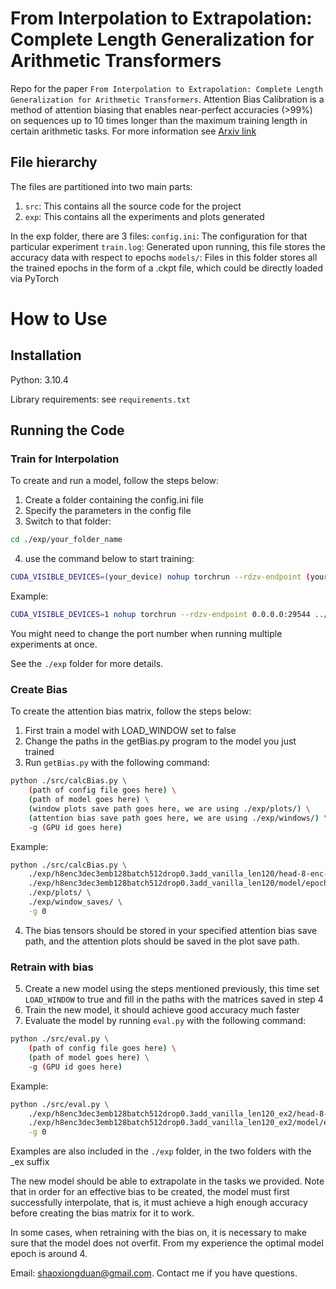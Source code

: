 # From Interpolation to Extrapolation: Complete Length Generalization for Arithmetic Transformers
Repo for the paper ```From Interpolation to Extrapolation: Complete Length Generalization for Arithmetic Transformers```. Attention Bias Calibration is a method of attention biasing that enables near-perfect accuracies (>99%) on sequences up to 10 times longer than the maximum training length in certain arithmetic tasks. For more information see [Arxiv link](https://arxiv.org/abs/2310.11984)


## File hierarchy
The files are partitioned into two main parts:
1. ```src```: This contains all the source code for the project
2. ```exp```: This contains all the experiments and plots generated

In the exp folder, there are 3 files:
```config.ini```: The configuration for that particular experiment
```train.log```: Generated upon running, this file stores the accuracy data with respect to epochs
```models/```: Files in this folder stores all the trained epochs in the form of a .ckpt file, which could be directly loaded via PyTorch

# How to Use

## Installation
Python: 3.10.4

Library requirements: see ```requirements.txt```

## Running the Code

### Train for Interpolation

To create and run a model, follow the steps below:
1. Create a folder containing the config.ini file
2. Specify the parameters in the config file
3. Switch to that folder: 
```bash
cd ./exp/your_folder_name
```

4. use the command below to start training:

```bash
CUDA_VISIBLE_DEVICES=(your_device) nohup torchrun --rdzv-endpoint (your_specified_port) ../../src/train.py  (config_file_path) (number_of_epochs) > {output_log.log} 2>&1 &
```

Example:

```bash
CUDA_VISIBLE_DEVICES=1 nohup torchrun --rdzv-endpoint 0.0.0.0:29544 ../../src/train.py  ./head-8-enc-3-dec-3-emb-128-batch-512-drop-0.3.ini 256 > train.log 2>&1 &
```

You might need to change the port number when running multiple experiments at once.

See the ```./exp``` folder for more details.

### Create Bias

To create the attention bias matrix, follow the steps below:
1. First train a model with LOAD_WINDOW set to false
2. Change the paths in the getBias.py program to the model you just trained
3. Run ```getBias.py``` with the following command: 
```bash
python ./src/calcBias.py \
    (path of config file goes here) \
    (path of model goes here) \
    (window plots save path goes here, we are using ./exp/plots/) \
    (attention bias save path goes here, we are using ./exp/windows/) \
    -g (GPU id goes here)
```
Example:

```bash
python ./src/calcBias.py \
    ./exp/h8enc3dec3emb128batch512drop0.3add_vanilla_len120/head-8-enc-3-dec-3-emb-128-batch-512-drop-0.3.ini \
    ./exp/h8enc3dec3emb128batch512drop0.3add_vanilla_len120/model/epoch-256-loss-0.0000000097-acc-0.0000000000.ckpt \
    ./exp/plots/ \
    ./exp/window_saves/ \
    -g 0
```

4. The bias tensors should be stored in your specified attention bias save path, and the attention plots should be saved in the plot save path.

### Retrain with bias
  
5. Create a new model using the steps mentioned previously, this time set ```LOAD_WINDOW``` to true and fill in the paths with the matrices saved in step 4
6. Train the new model, it should achieve good accuracy much faster
7. Evaluate the model by running ```eval.py``` with the following command: 
```bash
python ./src/eval.py \
    (path of config file goes here) \
    (path of model goes here) \
    -g (GPU id goes here)
```

Example:
```bash
python ./src/eval.py \
    ./exp/h8enc3dec3emb128batch512drop0.3add_vanilla_len120_ex2/head-8-enc-3-dec-3-emb-128-batch-512-drop-0.3.ini \
    ./exp/h8enc3dec3emb128batch512drop0.3add_vanilla_len120_ex2/model/epoch-4-loss-0.0053801495-acc-0.0000000000.ckpt \
    -g 0
```

Examples are also included in the ```./exp``` folder, in the two folders with the _ex suffix

The new model should be able to extrapolate in the tasks we provided.
Note that in order for an effective bias to be created, the model must first successfully interpolate, that is, it must achieve a high enough accuracy before creating the bias matrix for it to work.

In some cases, when retraining with the bias on, it is necessary to make sure that the model does not overfit. From my experience the optimal model epoch is around 4.


Email: shaoxiongduan@gmail.com. Contact me if you have questions.
